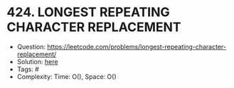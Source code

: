 # 424. LONGEST REPEATING CHARACTER REPLACEMENT

* Question: https://leetcode.com/problems/longest-repeating-character-replacement/ 
* Solution: [here](Solution.java) 
* Tags: # 
* Complexity: Time: O(), Space: O()
